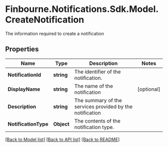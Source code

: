 # Finbourne.Notifications.Sdk.Model.CreateNotification
The information required to create a notification

## Properties

Name | Type | Description | Notes
------------ | ------------- | ------------- | -------------
**NotificationId** | **string** | The identifier of the notification. | 
**DisplayName** | **string** | The name of the notification | [optional] 
**Description** | **string** | The summary of the services provided by the notification | 
**NotificationType** | **Object** | The contents of the notification type. | 

[[Back to Model list]](../README.md#documentation-for-models) [[Back to API list]](../README.md#documentation-for-api-endpoints) [[Back to README]](../README.md)

